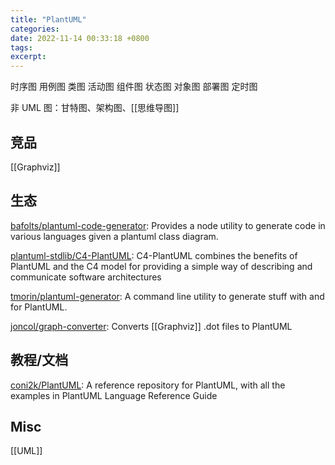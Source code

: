 ```yaml
---
title: "PlantUML"
categories: 
date: 2022-11-14 00:33:18 +0800
tags: 
excerpt: 
---
```




时序图
用例图
类图
活动图
组件图
状态图
对象图
部署图
定时图

非 UML 图：甘特图、架构图、[[思维导图]]

## 竞品

[[Graphviz]]


## 生态

[bafolts/plantuml-code-generator](https://github.com/bafolts/plantuml-code-generator): Provides a node utility to generate code in various languages given a plantuml class diagram.


[plantuml-stdlib/C4-PlantUML](https://github.com/plantuml-stdlib/C4-PlantUML): C4-PlantUML combines the benefits of PlantUML and the C4 model for providing a simple way of describing and communicate software architectures

[tmorin/plantuml-generator](https://github.com/tmorin/plantuml-generator): A command line utility to generate stuff with and for PlantUML.

[joncol/graph-converter](https://github.com/joncol/graph-converter): Converts [[Graphviz]] .dot files to PlantUML

## 教程/文档

[coni2k/PlantUML](https://github.com/coni2k/PlantUML): A reference repository for PlantUML, with all the examples in PlantUML Language Reference Guide


## Misc



[[UML]]

